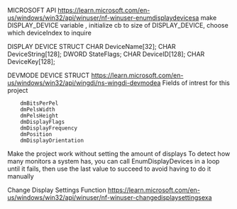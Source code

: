 MICROSOFT API 
    https://learn.microsoft.com/en-us/windows/win32/api/winuser/nf-winuser-enumdisplaydevicesa
    make DISPLAY_DEVICE variable , initialize cb to size of DISPLAY_DEVICE, choose which deviceIndex to inquire

DISPLAY DEVICE STRUCT 
    CHAR  DeviceName[32];
    CHAR  DeviceString[128];
    DWORD StateFlags;
    CHAR  DeviceID[128];
    CHAR  DeviceKey[128];

DEVMODE DEVICE STRUCT 
    https://learn.microsoft.com/en-us/windows/win32/api/wingdi/ns-wingdi-devmodea
    Fields of intrest for this project 

        dmBitsPerPel
        dmPelsWidth
        dmPelsHeight
        dmDisplayFlags
        dmDisplayFrequency
        dmPosition
        dmDisplayOrientation

Make the project work without setting the amount of displays 
    To detect how many monitors a system has, you can call EnumDisplayDevices in a loop until it fails, then use the last value to succeed to avoid having to do it manually 

Change Display Settings Function
    https://learn.microsoft.com/en-us/windows/win32/api/winuser/nf-winuser-changedisplaysettingsexa